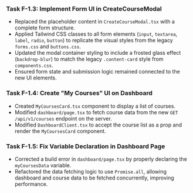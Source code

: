 ### Task F-1.3: Implement Form UI in CreateCourseModal
- Replaced the placeholder content in `CreateCourseModal.tsx` with a complete form structure.
- Applied Tailwind CSS classes to all form elements (`input`, `textarea`, `label`, `radio`, `button`) to replicate the visual styles from the legacy `forms.css` and `buttons.css`.
- Updated the modal container styling to include a frosted glass effect (`backdrop-blur`) to match the legacy `.content-card` style from `components.css`.
- Ensured form state and submission logic remained connected to the new UI elements.

### Task F-1.4: Create "My Courses" UI on Dashboard
- Created `MyCoursesCard.tsx` component to display a list of courses.
- Modified `dashboard/page.tsx` to fetch course data from the new `GET /api/v1/courses` endpoint on the server.
- Modified `DashboardClient.tsx` to accept the course list as a prop and render the `MyCoursesCard` component.

### Task F-1.5: Fix Variable Declaration in Dashboard Page
- Corrected a build error in `dashboard/page.tsx` by properly declaring the `myCoursesData` variable.
- Refactored the data fetching logic to use `Promise.all`, allowing dashboard and course data to be fetched concurrently, improving performance.
